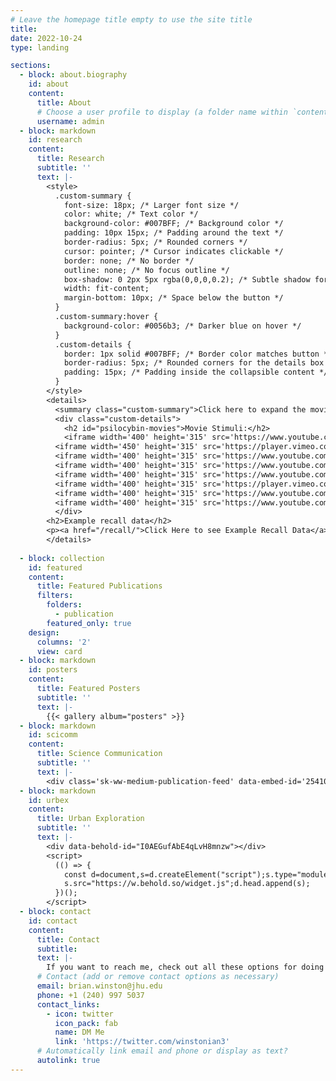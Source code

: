 ```yaml
---
# Leave the homepage title empty to use the site title
title:
date: 2022-10-24
type: landing

sections:
  - block: about.biography
    id: about
    content:
      title: About
      # Choose a user profile to display (a folder name within `content/authors/`)
      username: admin
  - block: markdown
    id: research
    content:
      title: Research
      subtitle: ''
      text: |-
        <style>
          .custom-summary {
            font-size: 18px; /* Larger font size */
            color: white; /* Text color */
            background-color: #007BFF; /* Background color */
            padding: 10px 15px; /* Padding around the text */
            border-radius: 5px; /* Rounded corners */
            cursor: pointer; /* Cursor indicates clickable */
            border: none; /* No border */
            outline: none; /* No focus outline */
            box-shadow: 0 2px 5px rgba(0,0,0,0.2); /* Subtle shadow for depth */
            width: fit-content;
            margin-bottom: 10px; /* Space below the button */
          }
          .custom-summary:hover {
            background-color: #0056b3; /* Darker blue on hover */
          }
          .custom-details {
            border: 1px solid #007BFF; /* Border color matches button */
            border-radius: 5px; /* Rounded corners for the details box */
            padding: 15px; /* Padding inside the collapsible content */
          }
        </style>
        <details>
          <summary class="custom-summary">Click here to expand the movie stimuli used in the psilocybin study:</summary>
          <div class="custom-details">
            <h2 id="psilocybin-movies">Movie Stimuli:</h2>
            <iframe width='400' height='315' src='https://www.youtube.com/embed/hSqfxILsKRk' frameborder='0' allow='accelerometer; autoplay; clipboard-write; encrypted-media; gyroscope; picture-in-picture' allowfullscreen></iframe>
          <iframe width='450' height='315' src='https://player.vimeo.com/video/124807425?h=69f52cad4d&title=0&byline=0&portrait=0' frameborder='0' allow='accelerometer; autoplay; clipboard-write; encrypted-media; gyroscope; picture-in-picture' allowfullscreen></iframe>
          <iframe width='400' height='315' src='https://www.youtube.com/embed/LIsDtHTklrE' frameborder='0' allow='accelerometer; autoplay; clipboard-write; encrypted-media; gyroscope; picture-in-picture' allowfullscreen></iframe>
          <iframe width='400' height='315' src='https://www.youtube.com/embed/NBVCIgfyciA' frameborder='0' allow='accelerometer; autoplay; clipboard-write; encrypted-media; gyroscope; picture-in-picture' allowfullscreen></iframe>
          <iframe width='400' height='315' src='https://www.youtube.com/embed/XrqSF2OOz_M' frameborder='0' allow='accelerometer; autoplay; clipboard-write; encrypted-media; gyroscope; picture-in-picture' allowfullscreen></iframe>
          <iframe width='400' height='315' src='https://player.vimeo.com/video/270992364?h=15b4603141' frameborder='0' allow='accelerometer; autoplay; clipboard-write; encrypted-media; gyroscope; picture-in-picture' allowfullscreen></iframe>
          <iframe width='400' height='315' src='https://www.youtube.com/embed/yHXLFk8p9WU' frameborder='0' allow='accelerometer; autoplay; clipboard-write; encrypted-media; gyroscope; picture-in-picture' allowfullscreen></iframe>
          <iframe width='400' height='315' src='https://www.youtube.com/embed/VSR88ULkxIY' frameborder='0' allow='accelerometer; autoplay; clipboard-write; encrypted-media; gyroscope; picture-in-picture' allowfullscreen></iframe>
          </div>
        <h2>Example recall data</h2>
        <p><a href="/recall/">Click Here to see Example Recall Data</a></p>
        </details>
        
  - block: collection
    id: featured
    content:
      title: Featured Publications
      filters:
        folders:
          - publication
        featured_only: true
    design:
      columns: '2'
      view: card
  - block: markdown
    id: posters
    content:
      title: Featured Posters
      subtitle: ''
      text: |-
        {{< gallery album="posters" >}}
  - block: markdown
    id: scicomm
    content:
      title: Science Communication
      subtitle: ''
      text: |-
        <div class='sk-ww-medium-publication-feed' data-embed-id='25410619'></div><script src='https://widgets.sociablekit.com/medium-publication-feed/widget.js' async defer></script>
  - block: markdown
    id: urbex
    content:
      title: Urban Exploration
      subtitle: ''
      text: |-
        <div data-behold-id="I0AEGufAbE4qLvH8mnzw"></div>
        <script>
          (() => {
            const d=document,s=d.createElement("script");s.type="module";
            s.src="https://w.behold.so/widget.js";d.head.append(s);
          })();
        </script>
  - block: contact
    id: contact
    content:
      title: Contact
      subtitle:
      text: |-
        If you want to reach me, check out all these options for doing that:
      # Contact (add or remove contact options as necessary)
      email: brian.winston@jhu.edu  
      phone: +1 (240) 997 5037
      contact_links:
        - icon: twitter
          icon_pack: fab
          name: DM Me
          link: 'https://twitter.com/winstonian3'
      # Automatically link email and phone or display as text?
      autolink: true
---
```

